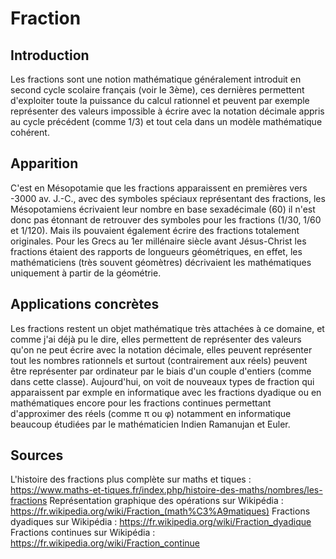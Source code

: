 # Fraction

## Introduction

Les fractions sont une notion mathématique généralement introduit en second cycle scolaire français (voir le 3ème), ces dernières permettent d'exploiter toute la puissance du calcul rationnel et peuvent par exemple représenter des valeurs impossible à écrire avec la notation décimale appris au cycle précédent (comme 1/3) et tout cela dans un modèle mathématique cohérent.

## Apparition

C'est en Mésopotamie que les fractions apparaissent en premières vers -3000 av. J.-C., avec des symboles spéciaux représentant des fractions, les Mésopotamiens écrivaient leur nombre en base sexadécimale (60) il n'est donc pas étonnant de retrouver des symboles pour les fractions (1/30, 1/60 et 1/120).
Mais ils pouvaient également écrire des fractions totalement originales.
Pour les Grecs au 1er millénaire siècle avant Jésus-Christ les fractions étaient des rapports de longueurs géométriques, en effet, les mathématiciens (très souvent géomètres) décrivaient les mathématiques uniquement à partir de la géométrie.

## Applications concrètes

Les fractions restent un objet mathématique très attachées à ce domaine, et comme j'ai déjà pu le dire, elles permettent de représenter des valeurs qu'on ne peut écrire avec la notation décimale, elles peuvent représenter tout les nombres rationnels et surtout (contrairement aux réels) peuvent être représenter par ordinateur par le biais d'un couple d'entiers (comme dans cette classe). Aujourd'hui, on voit de nouveaux types de fraction qui apparaissent par exmple en informatique avec les fractions dyadique ou en mathématiques encore pour les fractions continues permettant d'approximer des réels (comme π ou φ) notamment en informatique beaucoup étudiées par le mathématicien Indien Ramanujan et Euler.

## Sources

L'histoire des fractions plus complète sur maths et tiques : https://www.maths-et-tiques.fr/index.php/histoire-des-maths/nombres/les-fractions
Représentation graphique des opérations sur Wikipédia : https://fr.wikipedia.org/wiki/Fraction_(math%C3%A9matiques)
Fractions dyadiques sur Wikipédia : https://fr.wikipedia.org/wiki/Fraction_dyadique
Fractions continues sur Wikipédia : https://fr.wikipedia.org/wiki/Fraction_continue
